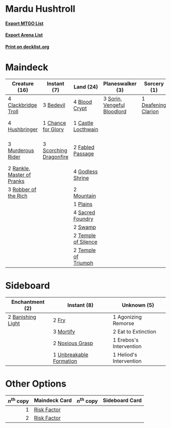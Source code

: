 # Mardu Hushtroll

#### [Export MTGO List](../collection/Mardu%20Hushtroll/Mardu%20Hushtroll.txt)
#### [Export Arena List](../collection/Mardu%20Hushtroll/Mardu%20Hushtroll_arena.txt)
#### [Print on decklist.org](http://decklist.org/?deckmain=3%09Agonizing%20Remorse%0A3%09Bedevil%0A4%09Blood%20Crypt%0A1%09Castle%20Locthwain%0A1%09Chance%20for%20Glory%0A4%09Clackbridge%20Troll%0A1%09Deafening%20Clarion%0A2%09Fabled%20Passage%0A4%09Godless%20Shrine%0A1%09Haktos%20the%20Unscarred%0A4%09Hushbringer%0A4%09Kroxa,%20Titan%20of%20Death's%20Hunger%0A2%09Mountain%0A3%09Murderous%20Rider%0A1%09Plains%0A2%09Rankle,%20Master%20of%20Pranks%0A3%09Robber%20of%20the%20Rich%0A4%09Sacred%20Foundry%0A3%09Scorching%20Dragonfire%0A3%09Sorin,%20Vengeful%20Bloodlord%0A2%09Swamp%0A1%09Tectonic%20Giant%0A2%09Temple%20of%20Silence%0A2%09Temple%20of%20Triumph&deckside=1%09Agonizing%20Remorse%0A2%09Banishing%20Light%0A2%09Eat%20to%20Extinction%0A1%09Erebos's%20Intervention%0A2%09Fry%0A1%09Heliod's%20Intervention%0A3%09Mortify%0A2%09Noxious%20Grasp%0A1%09Unbreakable%20Formation)
# Maindeck

|                                            Creature (16)                                            |                                           Instant (7)                                           |                                          Land (24)                                           |                                           Planeswalker (3)                                           |                                         Sorcery (1)                                          |          Unknown (9)           |
|-----------------------------------------------------------------------------------------------------|-------------------------------------------------------------------------------------------------|----------------------------------------------------------------------------------------------|------------------------------------------------------------------------------------------------------|----------------------------------------------------------------------------------------------|--------------------------------|
|4 [Clackbridge Troll](http://gatherer.wizards.com/Pages/Card/Details.aspx?multiverseid=473046)       |3 [Bedevil](http://gatherer.wizards.com/Pages/Card/Details.aspx?multiverseid=457301)             |4 [Blood Crypt](http://gatherer.wizards.com/Pages/Card/Details.aspx?multiverseid=97102)       |3 [Sorin, Vengeful Bloodlord](http://gatherer.wizards.com/Pages/Card/Details.aspx?multiverseid=461144)|1 [Deafening Clarion](http://gatherer.wizards.com/Pages/Card/Details.aspx?multiverseid=452915)|3 Agonizing Remorse             |
|4 [Hushbringer](http://gatherer.wizards.com/Pages/Card/Details.aspx?multiverseid=472980)             |1 [Chance for Glory](http://gatherer.wizards.com/Pages/Card/Details.aspx?multiverseid=452909)    |1 [Castle Locthwain](http://gatherer.wizards.com/Pages/Card/Details.aspx?multiverseid=473203) |                                                                                                      |                                                                                              |1 Haktos the Unscarred          |
|3 [Murderous Rider](http://gatherer.wizards.com/Pages/Card/Details.aspx?multiverseid=473059)         |3 [Scorching Dragonfire](http://gatherer.wizards.com/Pages/Card/Details.aspx?multiverseid=473101)|2 [Fabled Passage](http://gatherer.wizards.com/Pages/Card/Details.aspx?multiverseid=473206)   |                                                                                                      |                                                                                              |4 Kroxa, Titan of Death's Hunger|
|2 [Rankle, Master of Pranks](http://gatherer.wizards.com/Pages/Card/Details.aspx?multiverseid=473063)|                                                                                                 |4 [Godless Shrine](http://gatherer.wizards.com/Pages/Card/Details.aspx?multiverseid=405099)   |                                                                                                      |                                                                                              |1 Tectonic Giant                |
|3 [Robber of the Rich](http://gatherer.wizards.com/Pages/Card/Details.aspx?multiverseid=473100)      |                                                                                                 |2 [Mountain](http://gatherer.wizards.com/Pages/Card/Details.aspx?multiverseid=439859)         |                                                                                                      |                                                                                              |                                |
|                                                                                                     |                                                                                                 |1 [Plains](http://gatherer.wizards.com/Pages/Card/Details.aspx?multiverseid=439856)           |                                                                                                      |                                                                                              |                                |
|                                                                                                     |                                                                                                 |4 [Sacred Foundry](http://gatherer.wizards.com/Pages/Card/Details.aspx?multiverseid=405106)   |                                                                                                      |                                                                                              |                                |
|                                                                                                     |                                                                                                 |2 [Swamp](http://gatherer.wizards.com/Pages/Card/Details.aspx?multiverseid=439858)            |                                                                                                      |                                                                                              |                                |
|                                                                                                     |                                                                                                 |2 [Temple of Silence](http://gatherer.wizards.com/Pages/Card/Details.aspx?multiverseid=373522)|                                                                                                      |                                                                                              |                                |
|                                                                                                     |                                                                                                 |2 [Temple of Triumph](http://gatherer.wizards.com/Pages/Card/Details.aspx?multiverseid=373560)|                                                                                                      |                                                                                              |                                |


# Sideboard

|                                      Enchantment (2)                                       |                                           Instant (8)                                            |      Unknown (5)      |
|--------------------------------------------------------------------------------------------|--------------------------------------------------------------------------------------------------|-----------------------|
|2 [Banishing Light](http://gatherer.wizards.com/Pages/Card/Details.aspx?multiverseid=405135)|2 [Fry](http://gatherer.wizards.com/Pages/Card/Details.aspx?multiverseid=466894)                  |1 Agonizing Remorse    |
|                                                                                            |3 [Mortify](http://gatherer.wizards.com/Pages/Card/Details.aspx?multiverseid=420829)              |2 Eat to Extinction    |
|                                                                                            |2 [Noxious Grasp](http://gatherer.wizards.com/Pages/Card/Details.aspx?multiverseid=466864)        |1 Erebos's Intervention|
|                                                                                            |1 [Unbreakable Formation](http://gatherer.wizards.com/Pages/Card/Details.aspx?multiverseid=457173)|1 Heliod's Intervention|


# Other Options

|*n*<sup>th</sup> copy|                                    Maindeck Card                                     |*n*<sup>th</sup> copy|Sideboard Card|
|--------------------:|--------------------------------------------------------------------------------------|---------------------|--------------|
|                    1|[Risk Factor](http://gatherer.wizards.com/Pages/Card/Details.aspx?multiverseid=452863)|                     |              |
|                    2|[Risk Factor](http://gatherer.wizards.com/Pages/Card/Details.aspx?multiverseid=452863)|                     |              |

